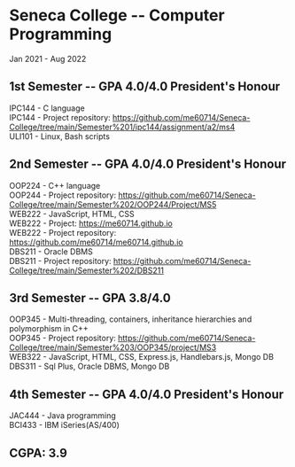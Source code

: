 # Seneca College -- Computer Programming

Jan 2021 - Aug 2022

1st Semester  --  GPA 4.0/4.0 President's Honour  
---------------
IPC144 - C language  
IPC144 - Project repository: https://github.com/me60714/Seneca-College/tree/main/Semester%201/ipc144/assignment/a2/ms4  
ULI101 - Linux, Bash scripts  


2nd Semester  --  GPA 4.0/4.0 President's Honour  
---------------
OOP224 - C++ language  
OOP244 - Project repository: https://github.com/me60714/Seneca-College/tree/main/Semester%202/OOP244/Project/MS5  
WEB222 - JavaScript, HTML, CSS  
WEB222 - Project: https://me60714.github.io  
WEB222 - Project repository: https://github.com/me60714/me60714.github.io  
DBS211 - Oracle DBMS  
DBS211 - Project repository: https://github.com/me60714/Seneca-College/tree/main/Semester%202/DBS211  


3rd Semester  --  GPA 3.8/4.0   
---------------
OOP345 -  Multi-threading, containers, inheritance hierarchies and polymorphism in C++  
OOP345 - Project repository: https://github.com/me60714/Seneca-College/tree/main/Semester%203/OOP345/project/MS3  
WEB322 -  JavaScript, HTML, CSS, Express.js, Handlebars.js, Mongo DB   
DBS311 -  Sql Plus, Oracle DBMS, Mongo DB  


4th Semester  --  GPA 4.0/4.0 President's Honour  
---------------
JAC444 - Java programming  
BCI433 - IBM iSeries(AS/400)  

CGPA: 3.9  
---------

